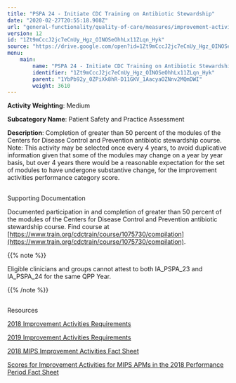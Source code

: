 ```yaml
---
title: "PSPA 24 - Initiate CDC Training on Antibiotic Stewardship"
date: "2020-02-27T20:55:18.908Z"
url: "general-functionality/quality-of-care/measures/improvement-activities-measures/2018-improvement-activities/pspa-24-initiate-cdc-training-on-antibiotic-stewardship.html"
version: 12
id: "1Zt9mCccJ2jc7eCnUy_Hgz_OINOSeOhhLx11ZLqn_Hyk"
source: "https://drive.google.com/open?id=1Zt9mCccJ2jc7eCnUy_Hgz_OINOSeOhhLx11ZLqn_Hyk"
menu:
    main:
        name: "PSPA 24 - Initiate CDC Training on Antibiotic Stewardship"
        identifier: "1Zt9mCccJ2jc7eCnUy_Hgz_OINOSeOhhLx11ZLqn_Hyk"
        parent: "1YbPb92y_0ZPiXk8hR-D11GKV_1AacyaOZNnv2MQmDWI"
        weight: 3610
---
```









**Activity Weighting**: Medium

**Subcategory Name**: Patient Safety and Practice Assessment

**Description**: Completion of greater than 50 percent of the modules of the Centers for Disease Control and Prevention antibiotic stewardship course. Note: This activity may be selected once every 4 years, to avoid duplicative information given that some of the modules may change on a year by year basis, but over 4 years there would be a reasonable expectation for the set of modules to have undergone substantive change, for the improvement activities performance category score.







## 

Supporting Documentation

Documented participation in and completion of greater than 50 percent of the modules of the Centers for Disease Control and Prevention antibiotic stewardship course. Find course at [https://www.train.org/cdctrain/course/1075730/compilation](https://www.train.org/cdctrain/course/1075730/compilation).

{{% note %}}

Eligible clinicians and groups cannot attest to both IA_PSPA_23 and IA_PSPA_24 for the same QPP Year.

{{% /note %}}


## 

Resources

[2018 Improvement Activities Requirements](https://qpp.cms.gov/mips/improvement-activities?py=2018)

[2019 Improvement Activities Requirements](https://qpp.cms.gov/mips/improvement-activities?py=2019)

[2018 MIPS Improvement Activities Fact Sheet](https://qpp.cms.gov/resource/2018%20MIPS%20Improvement%20Activities%20Fact%20Sheet)

[Scores for Improvement Activities for MIPS APMs in the 2018 Performance Period Fact Sheet](https://qpp.cms.gov/resource/2018%20MIPS%20APMs%20improvement%20Activities%20scores%20fact%20sheet)

